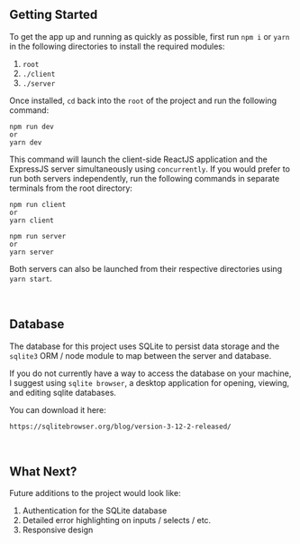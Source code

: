 ## Getting Started

To get the app up and running as quickly as possible, first run `npm i` or `yarn` in the following directories to install the required modules:

1. `root`
2. `./client`
3. `./server`

Once installed, `cd` back into the `root` of the project and run the following command:

```
npm run dev
or
yarn dev
```

This command will launch the client-side ReactJS application and the ExpressJS server simultaneously using `concurrently`. If you would prefer to run both servers independently, run the following commands in separate terminals from the root directory:

```
npm run client
or
yarn client
```
```
npm run server 
or
yarn server
```
Both servers can also be launched from their respective directories using `yarn start`.

<br />

## Database
The database for this project uses SQLite to persist data storage and the `sqlite3` ORM / node module to map between the server and database.

If you do not currently have a way to access the database on your machine, I suggest using `sqlite browser`, a desktop application for opening, viewing, and editing sqlite databases.

You can download it here:
```
https://sqlitebrowser.org/blog/version-3-12-2-released/
```

<br />

## What Next?
Future additions to the project would look like:
1. Authentication for the SQLite database
2. Detailed error highlighting on inputs / selects / etc.
3. Responsive design